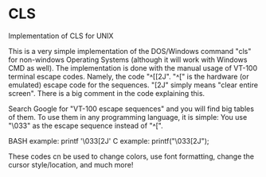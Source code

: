 # CLS
Implementation of CLS for UNIX

This is a very simple implementation of the DOS/Windows command "cls" for non-windows Operating Systems (although it will work with Windows CMD as well).
The implementation is done with the manual usage of VT-100 terminal escape codes. Namely, the code "˄[[2J". "˄[" is the hardware (or emulated) escape code for the sequences. "[2J" simply means "clear entire screen". There is a big comment in the code explaining this.

Search Google for "VT-100 escape sequences" and you will find big tables of them. To use them in any programming language, it is simple: You use "\033" as the escape sequence instead of "˄[".

BASH example: printf '\033[2J'
C example: printf("\033[2J");

These codes cn be used to change colors, use font formatting, change the cursor style/location, and much more!
